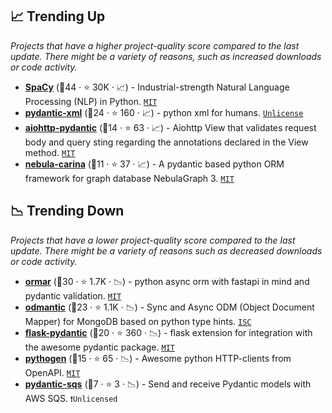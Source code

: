 ## 📈 Trending Up

_Projects that have a higher project-quality score compared to the last update. There might be a variety of reasons, such as increased downloads or code activity._

- <b><a href="https://github.com/explosion/spaCy">SpaCy</a></b> (🥇44 ·  ⭐ 30K · 📈) - Industrial-strength Natural Language Processing (NLP) in Python. <code><a href="http://bit.ly/34MBwT8">MIT</a></code>
- <b><a href="https://github.com/dapper91/pydantic-xml">pydantic-xml</a></b> (🥇24 ·  ⭐ 160 · 📈) - python xml for humans. <code><a href="http://bit.ly/3rvuUlR">Unlicense</a></code>
- <b><a href="https://github.com/Maillol/aiohttp-pydantic">aiohttp-pydantic</a></b> (🥉14 ·  ⭐ 63 · 📈) - Aiohttp View that validates request body and query sting regarding the annotations declared in the View method. <code><a href="http://bit.ly/34MBwT8">MIT</a></code>
- <b><a href="https://github.com/nebula-contrib/nebula-carina">nebula-carina</a></b> (🥇11 ·  ⭐ 37 · 📈) - A pydantic based python ORM framework for graph database NebulaGraph 3. <code><a href="http://bit.ly/34MBwT8">MIT</a></code>

## 📉 Trending Down

_Projects that have a lower project-quality score compared to the last update. There might be a variety of reasons such as decreased downloads or code activity._

- <b><a href="https://github.com/collerek/ormar">ormar</a></b> (🥈30 ·  ⭐ 1.7K · 📉) - python async orm with fastapi in mind and pydantic validation. <code><a href="http://bit.ly/34MBwT8">MIT</a></code>
- <b><a href="https://github.com/art049/odmantic">odmantic</a></b> (🥉23 ·  ⭐ 1.1K · 📉) - Sync and Async ODM (Object Document Mapper) for MongoDB based on python type hints. <code><a href="http://bit.ly/3hkKRql">ISC</a></code>
- <b><a href="https://github.com/bauerji/flask-pydantic">flask-pydantic</a></b> (🥈20 ·  ⭐ 360 · 📉) - flask extension for integration with the awesome pydantic package. <code><a href="http://bit.ly/34MBwT8">MIT</a></code>
- <b><a href="https://github.com/artsmolin/pythogen">pythogen</a></b> (🥇15 ·  ⭐ 65 · 📉) - Awesome python HTTP-clients from OpenAPI. <code><a href="http://bit.ly/34MBwT8">MIT</a></code>
- <b><a href="https://github.com/andrewthetechie/pydantic-sqs">pydantic-sqs</a></b> (🥉7 ·  ⭐ 3 · 📉) - Send and receive Pydantic models with AWS SQS. <code>❗Unlicensed</code>

